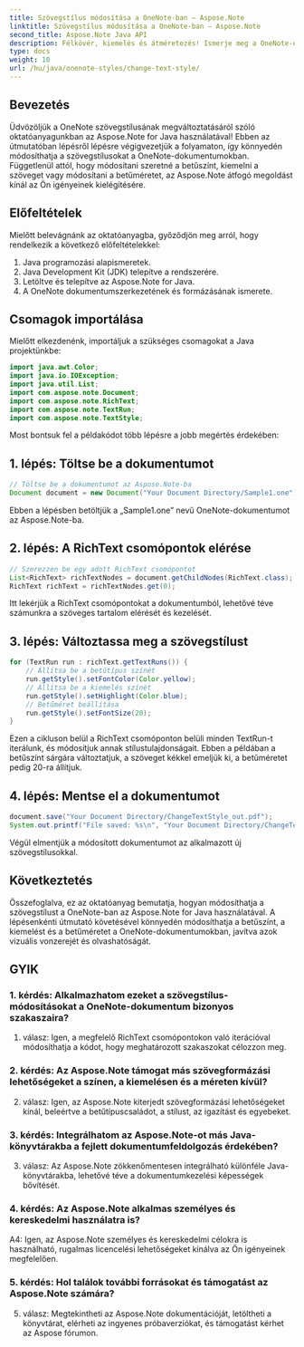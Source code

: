 ```yaml
---
title: Szövegstílus módosítása a OneNote-ban – Aspose.Note
linktitle: Szövegstílus módosítása a OneNote-ban – Aspose.Note
second_title: Aspose.Note Java API
description: Félkövér, kiemelés és átméretezés! Ismerje meg a OneNote-dokumentumok szövegének formázását az Aspose.Note segítségével. Lépésről lépésre útmutató és kód mellékelve! #OneNote #Java #Aspose
type: docs
weight: 10
url: /hu/java/onenote-styles/change-text-style/
---
```

## Bevezetés

Üdvözöljük a OneNote szövegstílusának megváltoztatásáról szóló oktatóanyagunkban az Aspose.Note for Java használatával! Ebben az útmutatóban lépésről lépésre végigvezetjük a folyamaton, így könnyedén módosíthatja a szövegstílusokat a OneNote-dokumentumokban. Függetlenül attól, hogy módosítani szeretné a betűszínt, kiemelni a szöveget vagy módosítani a betűméretet, az Aspose.Note átfogó megoldást kínál az Ön igényeinek kielégítésére.

## Előfeltételek

Mielőtt belevágnánk az oktatóanyagba, győződjön meg arról, hogy rendelkezik a következő előfeltételekkel:

1. Java programozási alapismeretek.
2. Java Development Kit (JDK) telepítve a rendszerére.
3. Letöltve és telepítve az Aspose.Note for Java.
4. A OneNote dokumentumszerkezetének és formázásának ismerete.

## Csomagok importálása

Mielőtt elkezdenénk, importáljuk a szükséges csomagokat a Java projektünkbe:

```java
import java.awt.Color;
import java.io.IOException;
import java.util.List;
import com.aspose.note.Document;
import com.aspose.note.RichText;
import com.aspose.note.TextRun;
import com.aspose.note.TextStyle;
```

Most bontsuk fel a példakódot több lépésre a jobb megértés érdekében:

## 1. lépés: Töltse be a dokumentumot

```java
// Töltse be a dokumentumot az Aspose.Note-ba
Document document = new Document("Your Document Directory/Sample1.one");
```

Ebben a lépésben betöltjük a „Sample1.one” nevű OneNote-dokumentumot az Aspose.Note-ba.

## 2. lépés: A RichText csomópontok elérése

```java
// Szerezzen be egy adott RichText csomópontot
List<RichText> richTextNodes = document.getChildNodes(RichText.class);
RichText richText = richTextNodes.get(0);
```

Itt lekérjük a RichText csomópontokat a dokumentumból, lehetővé téve számunkra a szöveges tartalom elérését és kezelését.

## 3. lépés: Változtassa meg a szövegstílust

```java
for (TextRun run : richText.getTextRuns()) {
    // Állítsa be a betűtípus színét
    run.getStyle().setFontColor(Color.yellow);
    // Állítsa be a kiemelés színét
    run.getStyle().setHighlight(Color.blue);
    // Betűméret beállítása
    run.getStyle().setFontSize(20);
}
```

Ezen a cikluson belül a RichText csomóponton belüli minden TextRun-t iterálunk, és módosítjuk annak stílustulajdonságait. Ebben a példában a betűszínt sárgára változtatjuk, a szöveget kékkel emeljük ki, a betűméretet pedig 20-ra állítjuk.

## 4. lépés: Mentse el a dokumentumot

```java
document.save("Your Document Directory/ChangeTextStyle_out.pdf");
System.out.printf("File saved: %s\n", "Your Document Directory/ChangeTextStyle_out.pdf");
```

Végül elmentjük a módosított dokumentumot az alkalmazott új szövegstílusokkal.

## Következtetés

Összefoglalva, ez az oktatóanyag bemutatja, hogyan módosíthatja a szövegstílust a OneNote-ban az Aspose.Note for Java használatával. A lépésenkénti útmutató követésével könnyedén módosíthatja a betűszínt, a kiemelést és a betűméretet a OneNote-dokumentumokban, javítva azok vizuális vonzerejét és olvashatóságát.

## GYIK

### 1. kérdés: Alkalmazhatom ezeket a szövegstílus-módosításokat a OneNote-dokumentum bizonyos szakaszaira?

1. válasz: Igen, a megfelelő RichText csomópontokon való iterációval módosíthatja a kódot, hogy meghatározott szakaszokat célozzon meg.

### 2. kérdés: Az Aspose.Note támogat más szövegformázási lehetőségeket a színen, a kiemelésen és a méreten kívül?

2. válasz: Igen, az Aspose.Note kiterjedt szövegformázási lehetőségeket kínál, beleértve a betűtípuscsaládot, a stílust, az igazítást és egyebeket.

### 3. kérdés: Integrálhatom az Aspose.Note-ot más Java-könyvtárakba a fejlett dokumentumfeldolgozás érdekében?

3. válasz: Az Aspose.Note zökkenőmentesen integrálható különféle Java-könyvtárakba, lehetővé téve a dokumentumkezelési képességek bővítését.

### 4. kérdés: Az Aspose.Note alkalmas személyes és kereskedelmi használatra is?

A4: Igen, az Aspose.Note személyes és kereskedelmi célokra is használható, rugalmas licencelési lehetőségeket kínálva az Ön igényeinek megfelelően.

### 5. kérdés: Hol találok további forrásokat és támogatást az Aspose.Note számára?

5. válasz: Megtekintheti az Aspose.Note dokumentációját, letöltheti a könyvtárat, elérheti az ingyenes próbaverziókat, és támogatást kérhet az Aspose fórumon.
